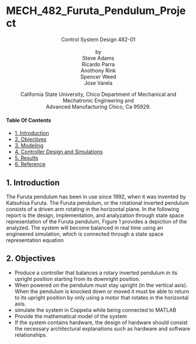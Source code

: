 
# MECH_482_Furuta_Pendulum_Project
<p align="center">
    Control System Design 482-01<br/>
    <br/>
    by<br/>
    Steve Adams<br/>
    Ricardo Parra<br/>
    Anothony Rink<br/>
    Spencer Weed<br/>
    Jose Varela
</p>
<p align="center">    
    
    
</p>
<p align="center">   
    California State University, Chico Department of Mechanical and Mechatronic Engineering and<br/>
    Advanced Manufacturing Chico, Ca 95929.
</p>

#### Table Of Contents
- [1. Introduction](#1-introduction)
- [2. Objectives](#2-objectives)
- [3. Modeling](#3-modeling)
- [4. Controller Design and Simulations](#4-controller-design-and-simulations)
- [5. Results](#6-results)
- [6. Reference](#7-references)

## 1. Introduction
The Furuta pendulum has been in use since 1992, when it was invented by Katsuhisa Furuta. The Furuta pendulum, or the rotational inverted pendulum consists of a driven arm rotating in the horizontal plane. In the following report is the design, implementation, and analyzation through state space representation of the Furuta pendulum, Figure 1 provides a depiction of the analyzed. The system will become balanced in real time using an engineered simulation, which is connected through a state space representation equation
<p align="center">  
  
## 2. Objectives

- Produce a controller that balances a rotary inverted pendulum in its upright position starting from its downright position.
- When powered on the pendulum must stay upright (in the vertical axis). When the pendulum is knocked down or moved it must be able to return to its upright position by only using a motor that rotates in the horizontal axis.
- simulate the system in Coppelia while being connected to MATLAB
- Provide the mathematical model of the system
- If the system contains hardware, the design of hardware should consist the necessary architectural explanations such as hardware and software relationships.
